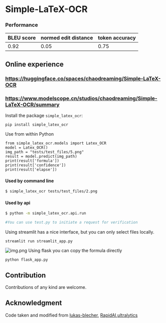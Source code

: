 # Simple-LaTeX-OCR
### Performance
| BLEU score | normed edit distance | token accuracy |
|------------|----------------------|----------------|
| 0.92       | 0.05                 | 0.75           |
## Online experience

### https://huggingface.co/spaces/chaodreaming/Simple-LaTeX-OCR

### https://www.modelscope.cn/studios/chaodreaming/Simple-LaTeX-OCR/summary

 Install the package `simple_latex_ocr`: 

```
pip install simple_latex_ocr
```

Use from within Python

    
    from simple_latex_ocr.models import Latex_OCR
    model = Latex_OCR()
    img_path = "tests/test_files/5.png"
    result = model.predict(img_path)
    print(result['formula'])
    print(result['confidence'])
    print(result['elapse'])

#### Used by command line
```bash
$ simple_latex_ocr tests/test_files/2.png
```


#### Used by api
```bash
$ python -m simple_latex_ocr.api.run

#You can use test.py to initiate a request for verification
```

Using streamlit has a nice interface, but you can only select files locally.
```
streamlit run streamlit_app.py
```
![img.png](img.png)
Using flask you can copy the formula directly

```commandline
python flask_app.py
```


## Contribution
Contributions of any kind are welcome.

## Acknowledgment
Code taken and modified from [lukas-blecher](https://github.com/lukas-blecher/LaTeX-OCR), [RapidAI](https://github.com/RapidAI/RapidLaTeXOCR),[ultralytics](https://github.com/ultralytics/ultralytics)
